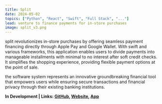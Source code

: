 ```yaml
---
title: Split
date: 2024-05-02
topics: ["Python", "React", "Swift", "Full Stack", "..."]
lead: venture to finance payments for in-store purchases
image: split_v3.png
---
```


split revolutionizes in-store purchases by offering seamless payment financing directly through Apple Pay and Google Wallet. With swift and various frameworks, this application enables users to divide payments into manageable installments with minimal to no interest after soft credit checks. It simplifies the shopping experience, providing flexible payment options at the point of sale.

the software system represents an innovative groundbreaking financial tool that empowers users while ensuring secure transactions and financial privacy through their existing banking institutions.

**In Development | Links: [GitHub](https://github.com/dylanhans/Split), 
[Website](),
[App]()**
